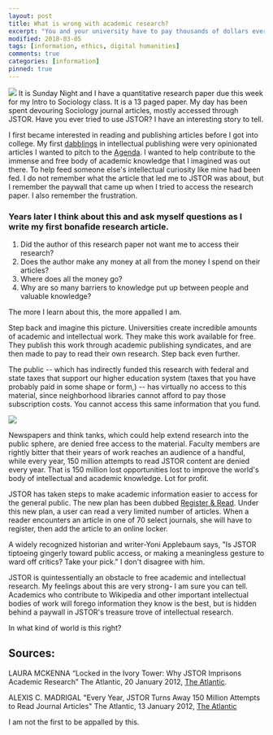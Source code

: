 ```yaml
---
layout: post
title: What is wrong with academic research?
excerpt: "You and your university have to pay thousands of dollars every year to read research you fund and they create. The public can't access the research it funds. In what kind of world is this right?"
modified: 2018-03-05
tags: [information, ethics, digital humanities]
comments: true
categories: [information]
pinned: true
---
```

![](https://cdn.dribbble.com/users/97602/screenshots/2466962/film01.gif)
It is Sunday Night and I have a quantitative research paper due this week for my Intro to Sociology class. It is a 13 paged paper. My day has been spent devouring Sociology journal articles, mostly accessed through JSTOR. Have you ever tried to use JSTOR? I have an interesting story to tell.

I first became interested in reading and publishing articles before I got into college. My first [dabblings](https://www.africanexponent.com/bpost/4684-how-can-young-people-speed-up-the-response-to-climate-change) in intellectual publishing were very opinionated articles I wanted to pitch to the [Agenda](https://www.weforum.org/agenda/). I wanted to help contribute to the immense and free body of academic knowledge that I imagined was out there. To help feed someone else's intellectual curiosity like mine had been fed. I do not remember what the article that led me to JSTOR was about, but I remember the paywall that came up when I tried to access the research paper. I also remember the frustration.

### Years later I think about this and ask myself questions as I write my first bonafide research article.

1. Did the author of this research paper not want me to access their research?
2. Does the author make any money at all from the money I spend on their articles?
3. Where does all the money go?
4. Why are so many barriers to knowledge put up between people and valuable knowledge?

The more I learn about this, the more appalled I am.

Step back and imagine this picture. Universities create incredible amounts of academic and intellectual work. They make this work available for free. They publish this work through academic publishing syndicates, and are then made to pay to read their own research. Step back even further.

The public -- which has indirectly funded this research with federal and state taxes that support our higher education system (taxes that you have probably paid in some shape or form,) -- has virtually no access to this material, since neighborhood libraries cannot afford to pay those subscription costs. You cannot access this same information that you fund.

![](https://cdn.dribbble.com/users/375099/screenshots/2829992/icon_pay.png)

 Newspapers and think tanks, which could help extend research into the public sphere, are denied free access to the material. Faculty members are rightly bitter that their years of work reaches an audience of a handful, while every year, 150 million attempts to read JSTOR content are denied every year. That is 150 million lost opportunities lost to improve the world's body of intellectual and academic knowledge. Lot for profit.

 JSTOR has taken steps to make academic information easier to access for the general public. The new plan has been dubbed [Register & Read](http://about.jstor.org/rr). Under this new plan, a user can read a very limited number of articles. When a reader encounters an article in one of 70 select journals, she will have to register, then add the article to an online locker.

 A widely recognized historian and writer-Yoni Applebaum says, "Is JSTOR tiptoeing gingerly toward public access, or making a meaningless gesture to ward off critics? Take your pick." I don't disagree with him.

 JSTOR is quintessentially an obstacle to free academic and intellectual research. My feelings about this are very strong- I am sure you can tell. Academics who contribute to Wikipedia and other important intellectual bodies of work will forego information they know is the best, but is hidden behind a paywall in JSTOR's treasure trove of intellectual research.

 In what kind of world is this right?

## Sources:
LAURA MCKENNA “Locked in the Ivory Tower: Why JSTOR Imprisons Academic Research” The Atlantic, 20 January 2012,
[The Atlantic](https://www.theatlantic.com/business/archive/2012/01/locked-in-the-ivory-tower-why-jstor-imprisons-academic-research/251649/).

ALEXIS C. MADRIGAL "Every Year, JSTOR Turns Away 150 Million Attempts to Read Journal Articles" The Atlantic, 13 January 2012, [The Atlantic](https://www.theatlantic.com/technology/archive/2012/01/every-year-jstor-turns-away-150-million-attempts-to-read-journal-articles/251382/)

I am not the first to be appalled by this.
